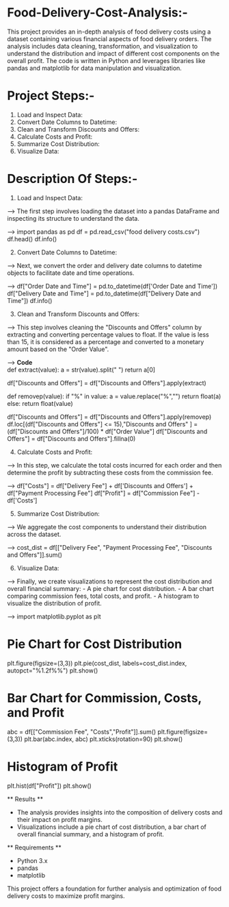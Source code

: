 # Food-Delivery-Cost-Analysis:-
This project provides an in-depth analysis of food delivery costs using a dataset containing various financial aspects of food delivery orders. The analysis includes data cleaning, transformation, and visualization to understand the distribution and impact of different cost components on the overall profit. The code is written in Python and leverages libraries like pandas and matplotlib for data manipulation and visualization.

  # Project Steps:-

1. Load and Inspect Data:
2. Convert Date Columns to Datetime:
3. Clean and Transform Discounts and Offers:
4. Calculate Costs and Profit:
5. Summarize Cost Distribution:
6. Visualize Data:

# Description Of Steps:-

1. Load and Inspect Data:
 
 --> The first step involves loading the dataset into a pandas DataFrame and inspecting its structure to understand the data.

 -->
      import pandas as pd
      df = pd.read_csv("food delivery costs.csv")
      df.head()
      df.info()
   

2. Convert Date Columns to Datetime:
   
--> Next, we convert the order and delivery date columns to datetime objects to facilitate date and time operations.

-->
      df["Order Date and Time"] = pd.to_datetime(df['Order Date and Time'])
      df["Delivery Date and Time"] = pd.to_datetime(df["Delivery Date and Time"])
      df.info()


3. Clean and Transform Discounts and Offers:

--> This step involves cleaning the "Discounts and Offers" column by extracting and converting percentage values to float. If the value is less than 15, it is considered as a percentage and converted to a monetary amount based on the "Order Value".

--> **Code**  
    def extract(value):
    a = str(value).split(" ")
    return a[0]

   df["Discounts and Offers"] = df["Discounts and Offers"].apply(extract)
   
   def removep(value):
       if "%" in value:
           a = value.replace("%","")
           return float(a)
       else:
           return float(value)

   df["Discounts and Offers"] = df["Discounts and Offers"].apply(removep)
   df.loc[(df["Discounts and Offers"] <= 15),"Discounts and Offers" ] = (df["Discounts and Offers"]/100) * df["Order Value"]
   df["Discounts and Offers"] = df["Discounts and Offers"].fillna(0)   
   

4. Calculate Costs and Profit:

--> In this step, we calculate the total costs incurred for each order and then determine the profit by subtracting these costs from the commission fee.

-->
   df["Costs"] = df["Delivery Fee"] + df['Discounts and Offers'] + df["Payment Processing Fee"]
   df["Profit"] = df["Commission Fee"] - df['Costs']

   
5. Summarize Cost Distribution:

--> We aggregate the cost components to understand their distribution across the dataset.

-->
   cost_dist = df[["Delivery Fee", "Payment Processing Fee", "Discounts and Offers"]].sum()
   

6. Visualize Data:

--> Finally, we create visualizations to represent the cost distribution and overall financial summary:
    - A pie chart for cost distribution.
    - A bar chart comparing commission fees, total costs, and profit.
    - A histogram to visualize the distribution of profit.


   
-->
   import matplotlib.pyplot as plt

   # Pie Chart for Cost Distribution
   plt.figure(figsize=(3,3))
   plt.pie(cost_dist, labels=cost_dist.index, autopct="%1.2f%%")
   plt.show()

   # Bar Chart for Commission, Costs, and Profit
   abc = df[["Commission Fee", "Costs","Profit"]].sum()
   plt.figure(figsize=(3,3))
   plt.bar(abc.index, abc)
   plt.xticks(rotation=90)
   plt.show()

   # Histogram of Profit
   plt.hist(df["Profit"])
   plt.show()
   

** Results **
- The analysis provides insights into the composition of delivery costs and their impact on profit margins.
- Visualizations include a pie chart of cost distribution, a bar chart of overall financial summary, and a histogram of profit.

** Requirements **
- Python 3.x
- pandas
- matplotlib

This project offers a foundation for further analysis and optimization of food delivery costs to maximize profit margins.
